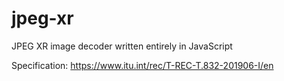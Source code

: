# jpeg-xr

JPEG XR image decoder written entirely in JavaScript

Specification: https://www.itu.int/rec/T-REC-T.832-201906-I/en
